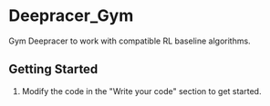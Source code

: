 # Deepracer_Gym
Gym Deepracer to work with compatible RL baseline algorithms.

## Getting Started
1. Modify the code in the "Write your code" section to get started.</br>


